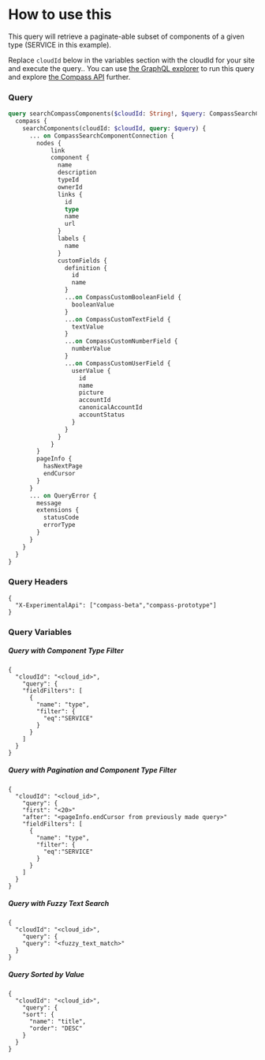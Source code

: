 # How to use this

This query will retrieve a paginate-able subset of components of a given type (SERVICE in this example).

Replace `cloudId` below in the variables section with the cloudId for your site and execute the query.. You can use [the GraphQL explorer](https://developer.atlassian.com/cloud/compass/graphql/explorer/) to run this query and explore [the Compass API](https://developer.atlassian.com/cloud/compass/graphql/) further.

### Query

```graphql
query searchCompassComponents($cloudId: String!, $query: CompassSearchComponentQuery) {
  compass {
    searchComponents(cloudId: $cloudId, query: $query) {
      ... on CompassSearchComponentConnection {
        nodes {
            link
            component {
              name
              description
              typeId
              ownerId
              links {
                id
                type
                name
                url
              }
              labels {
                name
              }
              customFields {
                definition {
                  id
                  name
                }
                ...on CompassCustomBooleanField {
                  booleanValue
                }
                ...on CompassCustomTextField {
                  textValue
                }
                ...on CompassCustomNumberField {
                  numberValue
                }
                ...on CompassCustomUserField {
                  userValue {
                    id
                    name
                    picture
                    accountId
                    canonicalAccountId
                    accountStatus
                  }
                }
              }
            }
        }
        pageInfo {
          hasNextPage
          endCursor
        }
      }
      ... on QueryError {
        message
        extensions {
          statusCode
          errorType
        }
      }
    }
  }
}
```

### Query Headers

```
{
  "X-ExperimentalApi": ["compass-beta","compass-prototype"]
}
```

### Query Variables


##### Query with Component Type Filter
```
{
  "cloudId": "<cloud_id>",
	"query": {
    "fieldFilters": [
      {
        "name": "type",
        "filter": {
          "eq":"SERVICE"
        }
      }
    ] 
  }
}
```

##### Query with Pagination and Component Type Filter
```
{
  "cloudId": "<cloud_id>",
	"query": {
    "first": "<20>"
    "after": "<pageInfo.endCursor from previously made query>"
    "fieldFilters": [
      {
        "name": "type",
        "filter": {
          "eq":"SERVICE"
        }
      }
    ] 
  }
}
```

##### Query with Fuzzy Text Search
```
{
  "cloudId": "<cloud_id>",
	"query": {
    "query": "<fuzzy_text_match>"
  }
}
```

##### Query Sorted by Value
```
{
  "cloudId": "<cloud_id>",
	"query": {
    "sort": {
      "name": "title",
      "order": "DESC"
    }
  }
}
```
